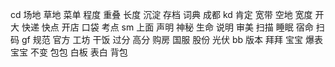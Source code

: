 cd 场地 草地 菜单 程度 重叠 长度 沉淀 存档 词典 成都
kd 肯定 宽带 空地 宽度 开大 快递 快点 开店 口袋 考点
sm 上面 声明 神秘 生命 说明 审美 扫描 睡眠 宿命 扫码
gf 规范 官方 工坊 干饭 过分 高分 购房 国服 股份 光伏
bb 版本 拜拜 宝宝 爆表 宝宝 不变 包包 白板 表白 背包